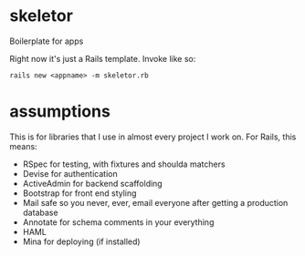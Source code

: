 # skeletor
Boilerplate for apps

Right now it's just a Rails template. Invoke like so:

    rails new <appname> -m skeletor.rb

# assumptions
This is for libraries that I use in almost every project I work on. For Rails, this means:

* RSpec for testing, with fixtures and shoulda matchers
* Devise for authentication
* ActiveAdmin for backend scaffolding
* Bootstrap for front end styling
* Mail safe so you never, ever, email everyone after getting a production database
* Annotate for schema comments in your everything
* HAML
* Mina for deploying (if installed)
